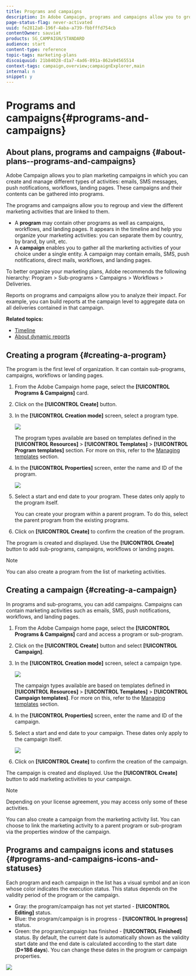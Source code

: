 ```yaml
---
title: Programs and campaigns
description: In Adobe Campaign, programs and campaigns allow you to group and orchestrate the different marketing activities that are linked to them. Reports on programs and campaigns allow you to analyze their impact.
page-status-flag: never-activated
uuid: fe2812a8-196f-4aba-a739-fbbfffd754cb
contentOwner: sauviat
products: SG_CAMPAIGN/STANDARD
audience: start
content-type: reference
topic-tags: marketing-plans
discoiquuid: 21b84028-d1a7-4ad6-891a-862a94565514
context-tags: campaign,overview;campaignExplorer,main
internal: n
snippet: y
---
```


# Programs and campaigns{#programs-and-campaigns}

## About plans, programs and campaigns {#about-plans--programs-and-campaigns}

Adobe Campaign allows you to plan marketing campaigns in which you can create and manage different types of activities: emails, SMS messages, push notifications, workflows, landing pages. These campaigns and their contents can be gathered into programs.

The programs and campaigns allow you to regroup and view the different marketing activities that are linked to them.

* A **program** may contain other programs as well as campaigns, workflows, and landing pages. It appears in the timeline and help you organize your marketing activities: you can separate them by country, by brand, by unit, etc.
* A **campaign** enables you to gather all the marketing activities of your choice under a single entity. A campaign may contain emails, SMS, push notifications, direct mails, workflows, and landing pages.

To better organize your marketing plans, Adobe recommends the following hierarchy: Program > Sub-programs > Campaigns > Workflows > Deliveries.

Reports on programs and campaigns allow you to analyze their impact. For example, you can build reports at the campaign level to aggregate data on all deliveries contained in that campaign.

**Related topics:**

* [Timeline](../../start/using/timeline.md)
* [About dynamic reports](../../reporting/using/about-dynamic-reports.md)

## Creating a program {#creating-a-program}

The program is the first level of organization. It can contain sub-programs, campaigns, workflows or landing pages.

1. From the Adobe Campaign home page, select the **[!UICONTROL Programs & Campaigns]** card.
1. Click on the **[!UICONTROL Create]** button. 
1. In the **[!UICONTROL Creation mode]** screen, select a program type.

   ![](assets/programs_and_campaigns_2.png)

   The program types available are based on templates defined in the **[!UICONTROL Resources]** > **[!UICONTROL Templates]** > **[!UICONTROL Program templates]** section. For more on this, refer to the [Managing templates](../../start/using/about-templates.md) section.

1. In the **[!UICONTROL Properties]** screen, enter the name and ID of the program.

   ![](assets/programs_and_campaigns_3.png)

1. Select a start and end date to your program. These dates only apply to the program itself.

   You can create your program within a parent program. To do this, select the parent program from the existing programs.

1. Click on **[!UICONTROL Create]** to confirm the creation of the program.

The program is created and displayed. Use the **[!UICONTROL Create]** button to add sub-programs, campaigns, workflows or landing pages.

>[!NOTE]
>
>You can also create a program from the list of marketing activities.

## Creating a campaign {#creating-a-campaign}

In programs and sub-programs, you can add campaigns. Campaigns can contain marketing activities such as emails, SMS, push notifications, workflows, and landing pages.

1. From the Adobe Campaign home page, select the **[!UICONTROL Programs & Campaigns]** card and access a program or sub-program. 
1. Click on the **[!UICONTROL Create]** button and select **[!UICONTROL Campaign]**.
1. In the **[!UICONTROL Creation mode]** screen, select a campaign type.

   ![](assets/programs_and_campaigns_7.png)

   The campaign types available are based on templates defined in **[!UICONTROL Resources]** > **[!UICONTROL Templates]** > **[!UICONTROL Campaign templates]**. For more on this, refer to the [Managing templates](../../start/using/about-templates.md) section.

1. In the **[!UICONTROL Properties]** screen, enter the name and ID of the campaign.
1. Select a start and end date to your campaign. These dates only apply to the campaign itself.

   ![](assets/programs_and_campaigns_8.png)

1. Click on **[!UICONTROL Create]** to confirm the creation of the campaign.

The campaign is created and displayed. Use the **[!UICONTROL Create]** button to add marketing activities to your campaign.

>[!NOTE]
>
>Depending on your license agreement, you may access only some of these activities.

You can also create a campaign from the marketing activity list. You can choose to link the marketing activity to a parent program or sub-program via the properties window of the campaign.

## Programs and campaigns icons and statuses {#programs-and-campaigns-icons-and-statuses}

Each program and each campaign in the list has a visual symbol and an icon whose color indicates the execution status. This status depends on the validity period of the program or the campaign.

* Gray: the program/campaign has not yet started - **[!UICONTROL Editing]** status.
* Blue: the program/campaign is in progress - **[!UICONTROL In progress]** status.
* Green: the program/campaign has finished - **[!UICONTROL Finished]** status. By default, the current date is automatically shown as the validity start date and the end date is calculated according to the start date (**D+186 days**). You can change these dates in the program or campaign properties.

![](assets/programs_and_campaigns.png)

